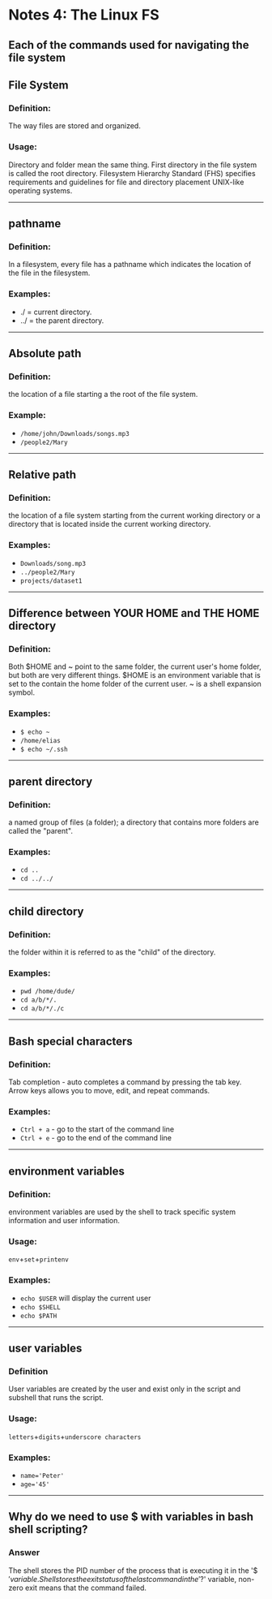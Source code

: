 # Notes 4: The Linux FS

## Each of the commands used for navigating the file system

## File System
### Definition:
The way files are stored and organized. 
### Usage:
Directory and folder mean the same thing. First directory in the file system is called the root directory. Filesystem Hierarchy Standard (FHS) specifies requirements and guidelines for file and directory placement UNIX-like operating systems. 

<hr>

## pathname
### Definition: 
In a filesystem, every file has a pathname which indicates the location of the file in the filesystem. 
### Examples:
* ./ = current directory.
* ../ = the parent directory.

<hr>

## Absolute path
### Definition:
the location of a file starting a the root of the file system.
### Example: 
* `/home/john/Downloads/songs.mp3`
* `/people2/Mary`

<hr>

## Relative path
### Definition:
the location of a file system starting from the current working directory or a directory that is located inside the current working directory.
### Examples:
* `Downloads/song.mp3`
* `../people2/Mary`
* `projects/dataset1`

<hr>

## Difference between YOUR HOME and THE HOME directory
### Definition:
Both $HOME and ~ point to the same folder, the current user's home folder, but both are very different things. $HOME is an environment variable that is set to the contain the home folder of the current user. ~ is a shell expansion symbol. 
### Examples:
* `$ echo ~`
* `/home/elias`
* `$ echo ~/.ssh`

<hr>

## parent directory
### Definition:
a named group of files (a folder); a  directory that contains more folders are called the "parent".
### Examples:
* `cd ..`
* `cd ../../`

<hr>

## child directory
### Definition:
the folder within it is referred to as the "child" of the directory. 
### Examples:
* `pwd /home/dude/`
* `cd a/b/*/.`
* `cd a/b/*/./c`

<hr>

## Bash special characters
### Definition:
Tab completion - auto completes a command by pressing the tab key. Arrow keys allows you to move, edit, and repeat commands. 
### Examples:
* `Ctrl + a` - go to the start of the command line
* `Ctrl + e` - go to the end of the command line

<hr>

## environment variables
### Definition:
environment variables are used by the shell to track specific system information and user information.
### Usage:
`env`+`set`+`printenv`
### Examples:
* `echo $USER` will display the current user
* `echo $SHELL`
* `echo $PATH`
  
<hr>

## user variables
### Definition
User variables are created by the user and exist only in the script and subshell that runs the script. 
### Usage:
`letters`+`digits`+`underscore characters`
### Examples:
* `name='Peter'`
* `age='45'`

<hr>

## Why do we need to use $ with variables in bash shell scripting?
### Answer
The shell stores the PID number of the process that is executing it in the '$$' variable. Shell stores the exit status of the last command in the '$?' variable, non-zero exit means that the command failed. 